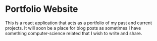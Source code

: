 # Portfolio Website

This is a react application that acts as a portfolio of my past and current projects. It will soon be a place for blog posts as sometimes I have something computer-science related that I wish to write and share.

